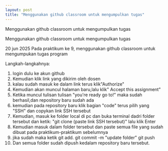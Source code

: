 ```yaml
---
layout: post
title: "Menggunakan github classroom untuk mengumpulkan tugas"
---
```


Menggunakan github classroom untuk mengumpulkan tugas


Menggunakan github classroom untuk mengumpulkan tugas

20 jun 2025 Pada praktikum ke 9, menggunakan github classroom untuk mengumpukan tugas program

Langkah-langkahnya:
1. login dulu ke akun github
2. Kemudian klik link yang dikirim oleh dosen
3. kalau sudah masuk ke dalam link terus klik"Authorize"
4. Kemudian akan muncul halaman baru,lalu klik" Accept this assignment"
5. Ketika muncul tulisan tulisan "you're ready go to!" maka sudah berhasil,dan repository baru sudah ada
6. kemudian pada repository baru klik bagian "code" terus pilih yang "SSH" dan copykan link SSH tersebut
7. Kemudian, masuk ke folder local di pc dan buka terminal dadri folder tersebut dan ketik:
    "git clone (paste link SSH tersebut)"
    lalu klik Enter
8. Kemudian masuk dalam folder  tersebut dan paste semua file yang sudah dibuat pada praktikum-praktikum sebelumnya
9. jika sudah maka ketik 
         git add.
         git commit -m "update folder"
         git push
10. Dan semua folder sudah dipush kedalam repository baru tersebut.